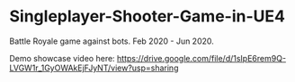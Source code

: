 # Singleplayer-Shooter-Game-in-UE4
Battle Royale game against bots. Feb 2020 - Jun 2020.

Demo showcase video here:
https://drive.google.com/file/d/1sIpE6rem9Q-LVGW1r_1GyOWAkEjFJyNT/view?usp=sharing

